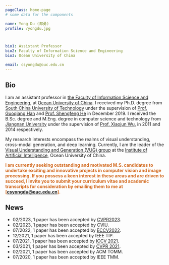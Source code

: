 ```yaml
---
pageClass: home-page
# some data for the components

name: Yong Du (都勇)
profile: /yongdu.jpg



bio1: Assistant Professor
bio2: Faculty of Information Science and Engineering
bio3: Ocean University of China

email: csyongdu@ouc.edu.cn
---
```

<div>                </div>
<ProfileSection :frontmatter="$page.frontmatter" />

## Bio
<p style="text-align:justify;text-align-last:justify"></p>

I am an assistant professor in [the Faculty of Information Science and Engineering](http://it.ouc.edu.cn/), at [Ocean University of China](http://www.ouc.edu.cn/). I received my Ph.D. degree from [South China University of Technology](https://www.scut.edu.cn/new/) under the supervision of [Prof. Guoqiang Han](http://www2.scut.edu.cn/cs/2017/0629/c22284a328110/page.htm) and [Prof. Shengfeng He](http://www.shengfenghe.com/) in December 2019. I received the B.Sc. degree and M.Eng. degree in computer science and technology from [Jiangnan University](https://www.jiangnan.edu.cn/) under the supervision of [Prof. Xiaojun Wu](https://scholar.google.co.uk/citations?user=5IST34sAAAAJ&hl=en), in 2011 and 2014 respectively. 

My research interests encompass the realms of visual understanding, cross-modal generation, and deep learning. Currently, I am the leader of the [Visual Understanding and Generation (VUG) group](http://127.0.0.1:8080/group/) at the [Institute of Artificial Intelligence](http://ai-ouc.cn/), Ocean University of China.

<font color='chocolate'>**I am currently seeking outstanding and motivated M.S. candidates to undertake exciting and innovative projects in computer vision and image processing. If you possess a keen interest in these areas and are driven to succeed, I invite you to submit your curriculum vitae and academic transcripts for consideration by emailing them to me at [csyongdu@ouc.edu.cn].**</font>


## News

-  02/2023, 1 paper has been accepted by [CVPR2023](https://cvpr.thecvf.com/). 
-  02/2023, 1 paper has been accepted by CVIU.
-  07/2022, 1 paper has been accepted by [ECCV2022](https://eccv2022.ecva.net/).
-  12/2021, 1 paper has been accepted by IEEE TIP.
-  07/2021, 1 paper has been accepted by [ICCV 2021](https://iccv2021.thecvf.com/).
-  03/2021, 1 paper has been accepted by [CVPR 2021](https://cvpr2021.thecvf.com/).  
-  02/2021, 1 paper has been accepted by ACM TOMM.
-  07/2020, 1 paper has been accepted by IEEE TMM.

<!--
## Education & Experiences

- **Ocean University of China** <br/>
Assistant Professor, 2020.01-present.
- **South China University of Technology** <br/>
Ph.D. in Computer Science and Technology, 2019.
- **Jiangnan University** <br/>
M.Sc. in Computer Technology, 2014.
- **Jiangnan University** <br/>
B.Sc in Computer Science and Technology, 2011.

## Funding

-  PI, National Natural Science Foundation of China.
-  PI, National Natural Science Foundation of Shandong Province.
-  PI, China Postdoctoral Science Foundation (Special Support) .
-  PI, China Postdoctoral Science Foundation.
-  PI, the Fundamental Research Funds for the Central Universities.  
-->
<!--
## Projects


[→ Full list](/publications/)


<ProjectCard image="/projects/CVPR2021.jpg">  

**Learning from the Master: Distilling Cross-modal Advanced Knowledge for Lip Reading**

*Sucheng Ren<sup>#</sup>, **Yong Du<sup>#</sup>**, Jianming Lv, Guoqiang Han,  and Shengfeng He*
  
IEEE/CVF Conference on Computer Vision and Pattern Recognition (**CVPR**), 2021
  
  [[PDF](https://openaccess.thecvf.com/content/CVPR2021/papers/Ren_Learning_From_the_Master_Distilling_Cross-Modal_Advanced_Knowledge_for_Lip_CVPR_2021_paper.pdf)] [Code]

</ProjectCard>


<ProjectCard image="/projects/TMM2020.jpg">  

**Blind Image Denoising via Dynamic Dual Learning**

***Yong Du**, Guoqiang Han, Yinjie Tan, Chufeng Xiao, and Shengfeng He*
  
IEEE Transactions on Multimedia (**TMM**)
  
  [[PDF](https://ieeexplore.ieee.org/document/9136787)] 

</ProjectCard>
-->



<!-- Custom style for this page -->

<style lang="stylus">
.profile .image img
   max-width 150px
.profile .info
    //padding-left 10rem !important
  

.theme-container.home-page .page
  width 1000px
  margin: 0 auto
  font-size 16px
  font-family -apple-system, BlinkMacSystemFont, "Segoe UI", Roboto, Oxygen, Ubuntu, Cantarell, "Fira Sans", "Droid Sans", "Helvetica Neue", sans-serif;
  p
    text-align: justify
    margin 0 0 0.5rem
  p, ul, ol
    line-height normal
  a
    font-weight normal
  .theme-default-content:not(.custom) > h2
    margin-bottom 0.5rem
  .theme-default-content:not(.custom) > h2:first-child + p
    margin-top 0.5rem
  .theme-default-content:not(.custom) > h3
    padding-top 4rem

  /* Override */
  .md-card
    margin-top 0.5em
    .card-image
      padding 0.2rem
      img
        max-width 120px
        max-height 120px
    .card-content p
      -webkit-margin-after 0.2em



@media (max-width: $MQMobile)
  .theme-container.home-page .page
    width 96%
    p, ul, ol
      line-height 1.5
      
    .md-card
      .card-image
        img 
          width 100%
          max-width 400px          


</style>
